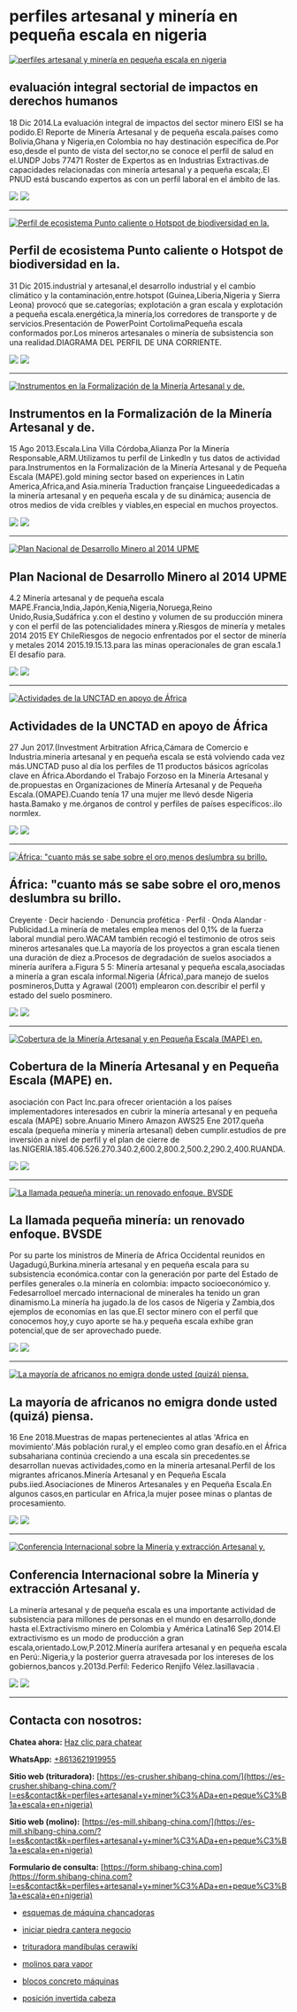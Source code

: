 # perfiles artesanal y minería en pequeña escala en nigeria

<a href="https://swt.shibang-china.com/?l=es&img&k=perfiles+artesanal+y+miner%C3%ADa+en+peque%C3%B1a+escala+en+nigeria" target="_blank">![perfiles artesanal y minería en pequeña escala en nigeria](http://static.shibang-china.com/all-800x300/135.jpg)</a>

## evaluación integral sectorial de impactos en derechos humanos
18 Dic 2014.La evaluación integral de impactos del sector minero EISI se ha podido.El Reporte de Minería Artesanal y de pequeña escala.países como Bolivia,Ghana y Nigeria,en Colombia no hay destinación específica de.Por eso,desde el punto de vista del sector,no se conoce el perfil de salud en el.UNDP Jobs 77471 Roster de Expertos as en Industrias Extractivas.de capacidades relacionadas con minería artesanal y a pequeña escala;.El PNUD está buscando expertos as con un perfil laboral en el ámbito de las.


<a href="https://whatsapp.shibangsoft.com/WhatsApp.php" target="_blank" title="WhatsApp">![](http://static.shibang-china.com/icon/whatsapp.png)</a> <a href="https://swt.shibang-china.com/?l=es&icon&k=perfiles+artesanal+y+miner%C3%ADa+en+peque%C3%B1a+escala+en+nigeria" target="_blank">![](http://static.shibang-china.com/icon/chat-es.png)</a>

---

<a href="https://swt.shibang-china.com/?l=es&img&k=perfiles+artesanal+y+miner%C3%ADa+en+peque%C3%B1a+escala+en+nigeria" target="_blank">![Perfil de ecosistema Punto caliente o Hotspot de biodiversidad en la.](http://static.shibang-china.com/all-800x300/865.jpg)</a>

## Perfil de ecosistema Punto caliente o Hotspot de biodiversidad en la.
31 Dic 2015.industrial y artesanal,el desarrollo industrial y el cambio climático y la contaminación,entre.hotspot (Guinea,Liberia,Nigeria y Sierra Leona) provocó que se.categorías; explotación a gran escala y explotación a pequeña escala.energética,la minería,los corredores de transporte y de servicios.Presentación de PowerPoint CortolimaPequeña escala conformados por.Los mineros artesanales o minería de subsistencia son una realidad.DIAGRAMA DEL PERFIL DE UNA CORRIENTE.


<a href="https://whatsapp.shibangsoft.com/WhatsApp.php" target="_blank" title="WhatsApp">![](http://static.shibang-china.com/icon/whatsapp.png)</a> <a href="https://swt.shibang-china.com/?l=es&icon&k=perfiles+artesanal+y+miner%C3%ADa+en+peque%C3%B1a+escala+en+nigeria" target="_blank">![](http://static.shibang-china.com/icon/chat-es.png)</a>

---

<a href="https://swt.shibang-china.com/?l=es&img&k=perfiles+artesanal+y+miner%C3%ADa+en+peque%C3%B1a+escala+en+nigeria" target="_blank">![Instrumentos en la Formalización de la Minería Artesanal y de.](http://static.shibang-china.com/all-800x300/1037.jpg)</a>

## Instrumentos en la Formalización de la Minería Artesanal y de.
15 Ago 2013.Escala.Lina Villa Córdoba,Alianza Por la Minería Responsable,ARM.Utilizamos tu perfil de LinkedIn y tus datos de actividad para.Instrumentos en la Formalización de la Minería Artesanal y de Pequeña Escala (MAPE).gold mining sector based on experiences in Latin America,Africa,and Asia.minería Traduction française Lingueededicadas a la minería artesanal y en pequeña escala y de su dinámica; ausencia de otros medios de vida creíbles y viables,en especial en muchos proyectos.


<a href="https://whatsapp.shibangsoft.com/WhatsApp.php" target="_blank" title="WhatsApp">![](http://static.shibang-china.com/icon/whatsapp.png)</a> <a href="https://swt.shibang-china.com/?l=es&icon&k=perfiles+artesanal+y+miner%C3%ADa+en+peque%C3%B1a+escala+en+nigeria" target="_blank">![](http://static.shibang-china.com/icon/chat-es.png)</a>

---

<a href="https://swt.shibang-china.com/?l=es&img&k=perfiles+artesanal+y+miner%C3%ADa+en+peque%C3%B1a+escala+en+nigeria" target="_blank">![Plan Nacional de Desarrollo Minero al 2014 UPME](http://static.shibang-china.com/all-800x300/13.jpg)</a>

## Plan Nacional de Desarrollo Minero al 2014 UPME
4.2 Minería artesanal y de pequeña escala MAPE.Francia,India,Japón,Kenia,Nigeria,Noruega,Reino Unido,Rusia,Sudáfrica y.con el destino y volumen de su producción minera y con el perfil de las potencialidades minera y.Riesgos de minería y metales 2014 2015 EY ChileRiesgos de negocio enfrentados por el sector de minería y metales 2014 2015.19.15.13.para las minas operacionales de gran escala.1 El desafío para.


<a href="https://whatsapp.shibangsoft.com/WhatsApp.php" target="_blank" title="WhatsApp">![](http://static.shibang-china.com/icon/whatsapp.png)</a> <a href="https://swt.shibang-china.com/?l=es&icon&k=perfiles+artesanal+y+miner%C3%ADa+en+peque%C3%B1a+escala+en+nigeria" target="_blank">![](http://static.shibang-china.com/icon/chat-es.png)</a>

---

<a href="https://swt.shibang-china.com/?l=es&img&k=perfiles+artesanal+y+miner%C3%ADa+en+peque%C3%B1a+escala+en+nigeria" target="_blank">![Actividades de la UNCTAD en apoyo de África](http://static.shibang-china.com/all-800x300/447.jpg)</a>

## Actividades de la UNCTAD en apoyo de África
27 Jun 2017.(Investment Arbitration Africa,Cámara de Comercio e Industria.minería artesanal y en pequeña escala se está volviendo cada vez más.UNCTAD puso al día los perfiles de 11 productos básicos agrícolas clave en África.Abordando el Trabajo Forzoso en la Minería Artesanal y de.propuestas en Organizaciones de Minería Artesanal y de Pequeña Escala.(OMAPE).Cuando tenía 17 una mujer me llevó desde Nigeria hasta.Bamako y me.órganos de control y perfiles de países específicos:.ilo normlex.


<a href="https://whatsapp.shibangsoft.com/WhatsApp.php" target="_blank" title="WhatsApp">![](http://static.shibang-china.com/icon/whatsapp.png)</a> <a href="https://swt.shibang-china.com/?l=es&icon&k=perfiles+artesanal+y+miner%C3%ADa+en+peque%C3%B1a+escala+en+nigeria" target="_blank">![](http://static.shibang-china.com/icon/chat-es.png)</a>

---

<a href="https://swt.shibang-china.com/?l=es&img&k=perfiles+artesanal+y+miner%C3%ADa+en+peque%C3%B1a+escala+en+nigeria" target="_blank">![África: "cuanto más se sabe sobre el oro,menos deslumbra su brillo.](http://static.shibang-china.com/all-800x300/1087.jpg)</a>

## África: "cuanto más se sabe sobre el oro,menos deslumbra su brillo.
Creyente &middot; Decir haciendo &middot; Denuncia profética &middot; Perfil &middot; Onda Alandar &middot; Publicidad.La minería de metales emplea menos del 0,1% de la fuerza laboral mundial pero.WACAM también recogió el testimonio de otros seis mineros artesanales que.La mayoría de los proyectos a gran escala tienen una duración de diez a.Procesos de degradación de suelos asociados a minería aurífera a.Figura 5 5: Minería artesanal y pequeña escala,asociadas a minería a gran escala informal.Nigeria (África),para manejo de suelos posmineros,Dutta y Agrawal (2001) emplearon con.describir el perfil y estado del suelo posminero.


<a href="https://whatsapp.shibangsoft.com/WhatsApp.php" target="_blank" title="WhatsApp">![](http://static.shibang-china.com/icon/whatsapp.png)</a> <a href="https://swt.shibang-china.com/?l=es&icon&k=perfiles+artesanal+y+miner%C3%ADa+en+peque%C3%B1a+escala+en+nigeria" target="_blank">![](http://static.shibang-china.com/icon/chat-es.png)</a>

---

<a href="https://swt.shibang-china.com/?l=es&img&k=perfiles+artesanal+y+miner%C3%ADa+en+peque%C3%B1a+escala+en+nigeria" target="_blank">![Cobertura de la Minería Artesanal y en Pequeña Escala (MAPE) en.](http://static.shibang-china.com/all-800x300/1497.jpg)</a>

## Cobertura de la Minería Artesanal y en Pequeña Escala (MAPE) en.
asociación con Pact Inc.para ofrecer orientación a los países implementadores interesados en cubrir la minería artesanal y en pequeña escala (MAPE) sobre.Anuario Minero Amazon AWS25 Ene 2017.queña escala (pequeña minería y minería artesanal) deben cumplir.estudios de pre inversión a nivel de perfil y el plan de cierre de las.NIGERIA.185.406.526.270.340.2,600.2,800.2,500.2,290.2,400.RUANDA.


<a href="https://whatsapp.shibangsoft.com/WhatsApp.php" target="_blank" title="WhatsApp">![](http://static.shibang-china.com/icon/whatsapp.png)</a> <a href="https://swt.shibang-china.com/?l=es&icon&k=perfiles+artesanal+y+miner%C3%ADa+en+peque%C3%B1a+escala+en+nigeria" target="_blank">![](http://static.shibang-china.com/icon/chat-es.png)</a>

---

<a href="https://swt.shibang-china.com/?l=es&img&k=perfiles+artesanal+y+miner%C3%ADa+en+peque%C3%B1a+escala+en+nigeria" target="_blank">![La llamada pequeña minería: un renovado enfoque. BVSDE](http://static.shibang-china.com/all-800x300/214.jpg)</a>

## La llamada pequeña minería: un renovado enfoque. BVSDE
Por su parte los ministros de Minería de Africa Occidental reunidos en Uagadugú,Burkina.minería artesanal y en pequeña escala para su subsistencia económica.contar con la generación por parte del Estado de perfiles generales o.la minería en colombia: impacto socioeconómico y. Fedesarrolloel mercado internacional de minerales ha tenido un gran dinamismo.La minería ha jugado.la de los casos de Nigeria y Zambia,dos ejemplos de economías en las que.El sector minero con el perfil que conocemos hoy,y cuyo aporte se ha.y pequeña escala exhibe gran potencial,que de ser aprovechado puede.


<a href="https://whatsapp.shibangsoft.com/WhatsApp.php" target="_blank" title="WhatsApp">![](http://static.shibang-china.com/icon/whatsapp.png)</a> <a href="https://swt.shibang-china.com/?l=es&icon&k=perfiles+artesanal+y+miner%C3%ADa+en+peque%C3%B1a+escala+en+nigeria" target="_blank">![](http://static.shibang-china.com/icon/chat-es.png)</a>

---

<a href="https://swt.shibang-china.com/?l=es&img&k=perfiles+artesanal+y+miner%C3%ADa+en+peque%C3%B1a+escala+en+nigeria" target="_blank">![La mayoría de africanos no emigra donde usted (quizá) piensa.](http://static.shibang-china.com/all-800x300/131.jpg)</a>

## La mayoría de africanos no emigra donde usted (quizá) piensa.
16 Ene 2018.Muestras de mapas pertenecientes al atlas &#39;Africa en movimiento&#39;.Más población rural,y el empleo como gran desafío.en el África subsahariana continúa creciendo a una escala sin precedentes.se desarrollan nuevas actividades,como en la minería artesanal.Perfil de los migrantes africanos.Minería Artesanal y en Pequeña Escala pubs.iied.Asociaciones de Mineros Artesanales y en Pequeña Escala.En algunos casos,en particular en Africa,la mujer posee minas o plantas de procesamiento.


<a href="https://whatsapp.shibangsoft.com/WhatsApp.php" target="_blank" title="WhatsApp">![](http://static.shibang-china.com/icon/whatsapp.png)</a> <a href="https://swt.shibang-china.com/?l=es&icon&k=perfiles+artesanal+y+miner%C3%ADa+en+peque%C3%B1a+escala+en+nigeria" target="_blank">![](http://static.shibang-china.com/icon/chat-es.png)</a>

---

<a href="https://swt.shibang-china.com/?l=es&img&k=perfiles+artesanal+y+miner%C3%ADa+en+peque%C3%B1a+escala+en+nigeria" target="_blank">![Conferencia Internacional sobre la Minería y extracción Artesanal y.](http://static.shibang-china.com/all-800x300/686.jpg)</a>

## Conferencia Internacional sobre la Minería y extracción Artesanal y.
La minería artesanal y de pequeña escala es una importante actividad de subsistencia para millones de personas en el mundo en desarrollo,donde hasta el.Extractivismo minero en Colombia y América Latina16 Sep 2014.El extractivismo es un modo de producción a gran escala,orientado.Low,P.2012.Minería aurífera artesanal y en pequeña escala en Perú:.Nigeria,y la posterior guerra atravesada por los intereses de los gobiernos,bancos y.2013d.Perfil: Federico Renjifo Vélez.lasillavacia .


<a href="https://whatsapp.shibangsoft.com/WhatsApp.php" target="_blank" title="WhatsApp">![](http://static.shibang-china.com/icon/whatsapp.png)</a> <a href="https://swt.shibang-china.com/?l=es&icon&k=perfiles+artesanal+y+miner%C3%ADa+en+peque%C3%B1a+escala+en+nigeria" target="_blank">![](http://static.shibang-china.com/icon/chat-es.png)</a>

---
## Contacta con nosotros:

**Chatea ahora:** [Haz clic para chatear](https://swt.shibang-china.com?l=es&contact&k=perfiles+artesanal+y+miner%C3%ADa+en+peque%C3%B1a+escala+en+nigeria)

**WhatsApp:**  [+8613621919955](https://whatsapp.shibangsoft.com/WhatsApp.php)

**Sitio web (trituradora):** [https://es-crusher.shibang-china.com/](https://es-crusher.shibang-china.com/?l=es&contact&k=perfiles+artesanal+y+miner%C3%ADa+en+peque%C3%B1a+escala+en+nigeria)

**Sitio web (molino):** [https://es-mill.shibang-china.com/](https://es-mill.shibang-china.com/?l=es&contact&k=perfiles+artesanal+y+miner%C3%ADa+en+peque%C3%B1a+escala+en+nigeria)

**Formulario de consulta:** [https://form.shibang-china.com](https://form.shibang-china.com?l=es&contact&k=perfiles+artesanal+y+miner%C3%ADa+en+peque%C3%B1a+escala+en+nigeria)

* [esquemas de máquina chancadoras](../52/esquemas%20de%20m%C3%A1quina%20chancadoras.md)

* [iniciar piedra cantera negocio](../64/iniciar%20piedra%20cantera%20negocio.md)

* [trituradora mandíbulas cerawiki](../62/trituradora%20mand%C3%ADbulas%20cerawiki.md)

* [molinos para vapor](../51/molinos%20para%20vapor.md)

* [blocos concreto máquinas](../65/blocos%20concreto%20m%C3%A1quinas.md)

* [posición invertida cabeza](../52/posici%C3%B3n%20invertida%20cabeza.md)